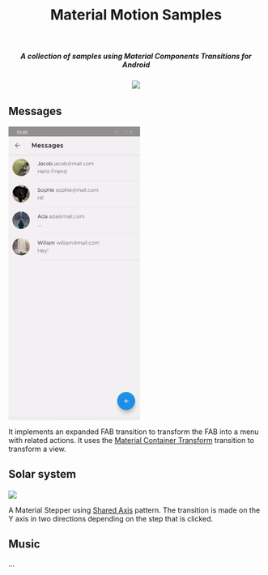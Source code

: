 <h1 align="center">Material Motion Samples</h1></br>

<h5 align="center">
A collection of samples using Material Components Transitions for Android
</h5>

<p align="center">
<img src="https://github.com/serbelga/material_motion_samples/workflows/Android%20CI/badge.svg">
</p>

<h2>Messages</h2>

<img align="center" width="260" src="./screenshots/messages.gif">

It implements an expanded FAB transition to transform the FAB into a menu with related actions. It uses the [Material Container Transform](https://material.io/design/motion/the-motion-system.html#container-transform) transition to transform a view.

<h2 align="left">Solar system</h2>

<img align="center" src="./screenshots/solar_system.gif" width="260">

A Material Stepper using [Shared Axis](https://material.io/design/motion/the-motion-system.html#shared-axis) pattern. The transition is made on the Y axis in two directions depending on the step that is clicked.

<h2 align="left">Music</h2>

...
